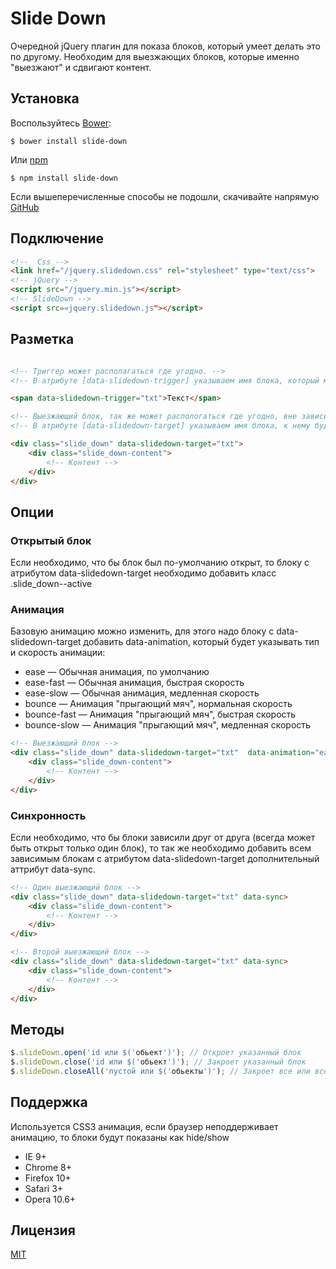 # Slide Down #
Очередной jQuery плагин для показа блоков, который умеет делать это по другому. Необходим для выезжающих блоков, которые именно "выезжают" и сдвигают контент. 


## Установка ##
Воспользуйтесь [Bower](http://bower.io):


```
$ bower install slide-down
```

Или [npm](http://npm.com)

```
$ npm install slide-down
```

Если вышеперечисленные способы не подошли, скачивайте напрямую [GitHub](https://github.com/b2bcenter/slide-down)

## Подключение ##

```html
<!--  Css -->
<link href="/jquery.slidedown.css" rel="stylesheet" type="text/css">
<!-- jQuery -->
<script src="/jquery.min.js"></script>
<!-- SlideDown -->
<script src=«jquery.slidedown.js"></script>
```



## Разметка ##

```html

<!-- Триггер может располагаться где угодно. -->
<!-- В атрибуте [data-slidedown-trigger] указываем имя блока, который мы открываем/закрываем, в данном случае это txt  -->

<span data-slidedown-trigger="txt">Текст</span>

<!-- Выезжающий блок, так же может распологаться где угодно, вне зависимости от триггера -->
<!-- В атрибуте [data-slidedown-target] указываем имя блока, к нему будет обращаться триггер  -->

<div class="slide_down" data-slidedown-target="txt">
	<div class="slide_down-content">
		<!-- Контент -->
	</div>
</div>
```



## Опции ##

### Открытый блок ###
Если необходимо, что бы блок был  по-умолчанию открыт, то блоку с атрибутом data-slidedown-target необходимо добавить класс .slide_down--active

### Анимация ###
Базовую анимацию можно изменить, для этого надо блоку с data-slidedown-target добавить data-animation, который будет указывать тип и скорость анимации:

* ease — Обычная анимация, по умолчанию
* ease-fast — Обычная анимация, быстрая скорость
* ease-slow — Обычная анимация, медленная скорость
* bounce — Анимация "прыгающий мяч", нормальная скорость
* bounce-fast — Анимация "прыгающий мяч", быстрая скорость
* bounce-slow — Анимация "прыгающий мяч", медленная скорость


```html
<!-- Выезжающий блок -->
<div class="slide_down" data-slidedown-target="txt"  data-animation="ease-slow">
	<div class="slide_down-content">
		<!-- Контент -->
	</div>
</div>
```


### Синхронность ###
Если необходимо, что бы блоки зависили друг от друга (всегда может быть открыт только один блок), то так же необходимо добавить всем зависимым блокам   с атрибутом data-slidedown-target  дополнительный аттрибут data-sync.


```html
<!-- Один выезжающий блок -->
<div class="slide_down" data-slidedown-target="txt" data-sync>
	<div class="slide_down-content">
		<!-- Контент -->
	</div>
</div>

<!-- Второй выезжающий блок -->
<div class="slide_down" data-slidedown-target="txt" data-sync>
	<div class="slide_down-content">
		<!-- Контент -->
	</div>
</div>
```


## Методы ##


```javascript
$.slideDown.open('id или $('обьект')'); // Откроет указанный блок
$.slideDown.close('id или $('обьект')'); // Закроет указанный блок
$.slideDown.closeAll('пустой или $('обьекты')'); // Закроет все или все указанные блоки
```

## Поддержка ##
Используется CSS3 анимация, если браузер неподдерживает анимацию, то блоки будут показаны как hide/show

* IE 9+
* Chrome 8+
* Firefox 10+
* Safari 3+
* Opera 10.6+

## Лицензия ##

[MIT](https://github.com/b2bcenter/slide-down/blob/master/LICENSE)
